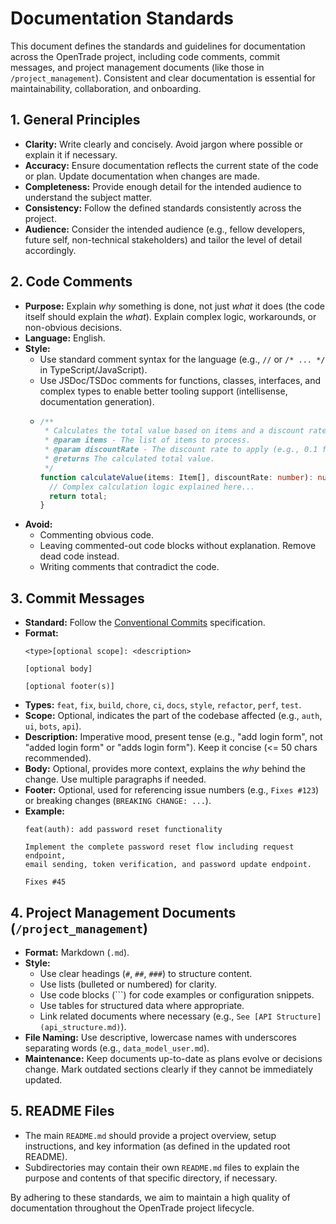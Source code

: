 # Documentation Standards

This document defines the standards and guidelines for documentation across the OpenTrade project, including code comments, commit messages, and project management documents (like those in `/project_management`). Consistent and clear documentation is essential for maintainability, collaboration, and onboarding.

## 1. General Principles

*   **Clarity:** Write clearly and concisely. Avoid jargon where possible or explain it if necessary.
*   **Accuracy:** Ensure documentation reflects the current state of the code or plan. Update documentation when changes are made.
*   **Completeness:** Provide enough detail for the intended audience to understand the subject matter.
*   **Consistency:** Follow the defined standards consistently across the project.
*   **Audience:** Consider the intended audience (e.g., fellow developers, future self, non-technical stakeholders) and tailor the level of detail accordingly.

## 2. Code Comments

*   **Purpose:** Explain *why* something is done, not just *what* it does (the code itself should explain the *what*). Explain complex logic, workarounds, or non-obvious decisions.
*   **Language:** English.
*   **Style:**
    *   Use standard comment syntax for the language (e.g., `//` or `/* ... */` in TypeScript/JavaScript).
    *   Use JSDoc/TSDoc comments for functions, classes, interfaces, and complex types to enable better tooling support (intellisense, documentation generation).
    *   ```typescript
        /**
         * Calculates the total value based on items and a discount rate.
         * @param items - The list of items to process.
         * @param discountRate - The discount rate to apply (e.g., 0.1 for 10%).
         * @returns The calculated total value.
         */
        function calculateValue(items: Item[], discountRate: number): number {
          // Complex calculation logic explained here...
          return total;
        }
        ```
*   **Avoid:**
    *   Commenting obvious code.
    *   Leaving commented-out code blocks without explanation. Remove dead code instead.
    *   Writing comments that contradict the code.

## 3. Commit Messages

*   **Standard:** Follow the [Conventional Commits](https://www.conventionalcommits.org/en/v1.0.0/) specification.
*   **Format:**
    ```
    <type>[optional scope]: <description>

    [optional body]

    [optional footer(s)]
    ```
*   **Types:** `feat`, `fix`, `build`, `chore`, `ci`, `docs`, `style`, `refactor`, `perf`, `test`.
*   **Scope:** Optional, indicates the part of the codebase affected (e.g., `auth`, `ui`, `bots`, `api`).
*   **Description:** Imperative mood, present tense (e.g., "add login form", not "added login form" or "adds login form"). Keep it concise (<= 50 chars recommended).
*   **Body:** Optional, provides more context, explains the *why* behind the change. Use multiple paragraphs if needed.
*   **Footer:** Optional, used for referencing issue numbers (e.g., `Fixes #123`) or breaking changes (`BREAKING CHANGE: ...`).
*   **Example:**
    ```
    feat(auth): add password reset functionality

    Implement the complete password reset flow including request endpoint,
    email sending, token verification, and password update endpoint.

    Fixes #45
    ```

## 4. Project Management Documents (`/project_management`)

*   **Format:** Markdown (`.md`).
*   **Style:**
    *   Use clear headings (`#`, `##`, `###`) to structure content.
    *   Use lists (bulleted or numbered) for clarity.
    *   Use code blocks (```) for code examples or configuration snippets.
    *   Use tables for structured data where appropriate.
    *   Link related documents where necessary (e.g., `See [API Structure](api_structure.md)`).
*   **File Naming:** Use descriptive, lowercase names with underscores separating words (e.g., `data_model_user.md`).
*   **Maintenance:** Keep documents up-to-date as plans evolve or decisions change. Mark outdated sections clearly if they cannot be immediately updated.

## 5. README Files

*   The main `README.md` should provide a project overview, setup instructions, and key information (as defined in the updated root README).
*   Subdirectories may contain their own `README.md` files to explain the purpose and contents of that specific directory, if necessary.

By adhering to these standards, we aim to maintain a high quality of documentation throughout the OpenTrade project lifecycle.
